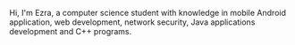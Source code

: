 Hi, I'm Ezra, a computer science student with knowledge in mobile Android application, web development, network security, Java applications development and C++ programs.

